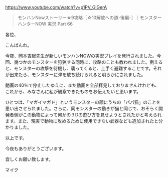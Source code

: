 https://www.youtube.com/watch?v=p1PV_GiGerA

> モンハンNowストーリー☆9攻略［☆10解放への道-後編-］｜モンスターハンターNOW 実況 Part 66

各位、

こんばんわ。

今夜、岡本吉起先生が新しいモンハンNOWの実況プレイを発行されました。今回、幾つかのモンスターを狩猟する同時に、攻略のことも教われました。例えると、モンスターの攻撃を待機し、襲ってくると、上手く避難することです。それが出来たら、モンスターに弾を放ち続けられると明らかにされました。

動画の40％で停止したゆえに、まだ動画を全部拝見しておりませんけれども、これから、みなさんに私が観察できたものをお伝えたいと思います。

ひとつは、「マガイマガド」というモンスターの顔にうちの「パパ猫」のことを思い出させられました。さらに、同モンスターの動きが猫と同じで、おそらく開発者側がこの動物によって何かの３Dの遊び方を見せようとされたかと考えられます。また、現実で動物に攻めるために使用できない武器なども追加されたと分かりました。

以上です。

今夜もありがとうございます。

宜しくお願い致します。

マイク
